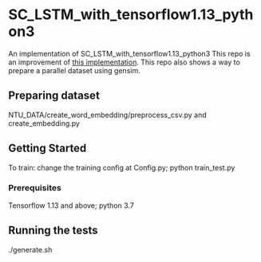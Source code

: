 # SC_LSTM_with_tensorflow1.13_python3

An implementation of SC_LSTM_with_tensorflow1.13_python3 This repo is an improvement of [this implementation](https://github.com/hit-computer/SC-LSTM). This repo also shows a way to prepare a parallel dataset using gensim. 
## Preparing dataset
NTU_DATA/create_word_embedding/preprocess_csv.py and create_embedding.py<br />

## Getting Started

To train: change the training config at Config.py; python train_test.py
 
### Prerequisites

Tensorflow 1.13 and above; python 3.7

## Running the tests
./generate.sh

